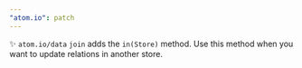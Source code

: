 ```yaml
---
"atom.io": patch
---
```


✨ `atom.io/data` `join` adds the `in(Store)` method. Use this method when you want to update relations in another store.
